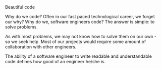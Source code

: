 Beautiful code

Why do we code?
Often in our fast paced technological career, we forget our why? Why do we, software engineers code?
The answer is simple: to solve problems.

As with most problems, we may not know how to solve them on our own - so we seek help.
Most of our projects would require some amount of collaboration with other engineers.

The ability of a software engineer to write readable and understandable code defines how good of an engineer
he/she is.